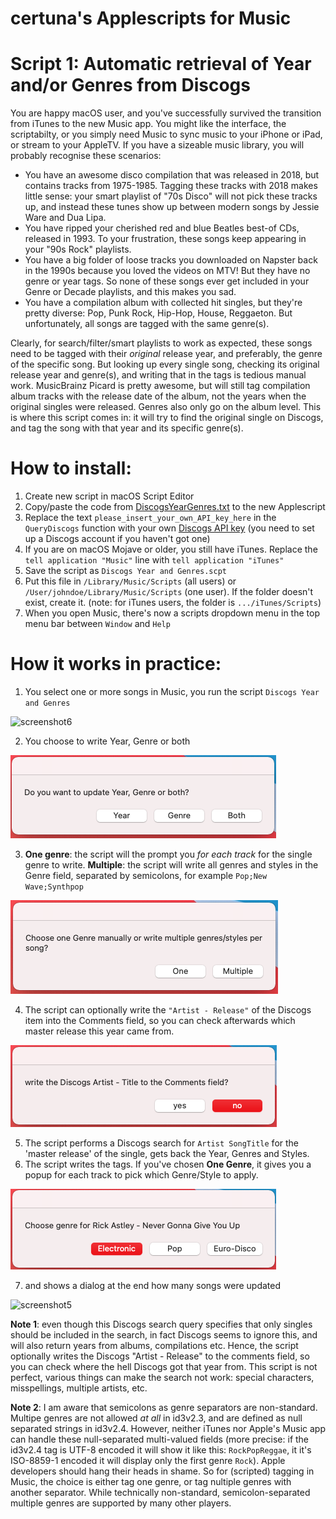 # certuna's Applescripts for Music

# Script 1: Automatic retrieval of Year and/or Genres from Discogs

You are happy macOS user, and you've successfully survived the transition from iTunes to the new Music app. You might like the interface, the scriptabilty, or you simply need Music to sync music to your iPhone or iPad, or stream to your AppleTV. If you have a sizeable music library, you will probably recognise these scenarios:
- You have an awesome disco compilation that was released in 2018, but contains tracks from 1975-1985. Tagging these tracks with 2018 makes little sense: your smart playlist of "70s Disco" will not pick these tracks up, and instead these tunes show up between modern songs by Jessie Ware and Dua Lipa.
- You have ripped your cherished red and blue Beatles best-of CDs, released in 1993. To your frustration, these songs keep appearing in your "90s Rock" playlists.
- You have a big folder of loose tracks you downloaded on Napster back in the 1990s because you loved the videos on MTV! But they have no genre or year tags. So none of these songs ever get included in your Genre or Decade playlists, and this makes you sad.
- You have a compilation album with collected hit singles, but they're pretty diverse: Pop, Punk Rock, Hip-Hop, House, Reggaeton. But unfortunately, all songs are tagged with the same genre(s).

Clearly, for search/filter/smart playlists to work as expected, these songs need to be tagged with their *original* release year, and preferably, the genre of the specific song. But looking up every single song, checking its original release year and genre(s), and writing that in the tags is tedious manual work. MusicBrainz Picard is pretty awesome, but will still tag compilation album tracks with the release date of the album, not the years when the original singles were released. Genres also only go on the album level. This is where this script comes in: it will try to find the original single on Discogs, and tag the song with that year and its specific genre(s).

# How to install:
1. Create new script in macOS Script Editor
2. Copy/paste the code from [DiscogsYearGenres.txt](https://github.com/certuna/Applescripts-for-Music/raw/main/DiscogsYearGenres.txt) to the new Applescript 
3. Replace the text `please_insert_your_own_API_key_here` in the `QueryDiscogs` function with your own [Discogs API key](https://www.discogs.com/settings/developers) (you need to set up a Discogs account if you haven't got one)
4. If you are on macOS Mojave or older, you still have iTunes. Replace the `tell application "Music"` line with `tell application "iTunes"`
4. Save the script as `Discogs Year and Genres.scpt`
5. Put this file in `/Library/Music/Scripts` (all users) or `/User/johndoe/Library/Music/Scripts` (one user). If the folder doesn't exist, create it. (note: for iTunes users, the folder is `.../iTunes/Scripts`)
6. When you open Music, there's now a scripts dropdown menu in the top menu bar between `Window` and `Help`

# How it works in practice:
1. You select one or more songs in Music, you run the script `Discogs Year and Genres`

![screenshot6](images/6/png)

2. You choose to write Year, Genre or both

![screenshot1](images/1.png)

3. **One genre**: the script will the prompt you *for each track* for the single genre to write. **Multiple**: the script will write all genres and styles in the Genre field, separated by semicolons, for example `Pop;New Wave;Synthpop`

![screenshot2](images/2.png)

4. The script can optionally write the `"Artist - Release"` of the Discogs item into the Comments field, so you can check afterwards which master release this year came from.

![screenshot3](images/3.png)

5. The script performs a Discogs search for `Artist SongTitle` for the 'master release' of the single, gets back the Year, Genres and Styles.
6. The script writes the tags. If you've chosen **One Genre**, it gives you a popup for each track to pick which Genre/Style to apply.

![screenshot4](images/4.png)

7. and shows a dialog at the end how many songs were updated

![screenshot5](images/5.png)

**Note 1**: even though this Discogs search query specifies that only singles should be included in the search, in fact Discogs seems to ignore this, and will also return years from albums, compilations etc. Hence, the script optionally writes the Discogs "Artist - Release" to the comments field, so you can check where the hell Discogs got that year from. This script is not perfect, various things can make the search not work: special characters, misspellings, multiple artists, etc.

**Note 2**: I am aware that semicolons as genre separators are non-standard. Multipe genres are not allowed *at all* in id3v2.3, and are defined as null separated strings in id3v2.4. However, neither iTunes nor Apple's Music app can handle these null-separated multi-valued fields (more precise: if the id3v2.4 tag is UTF-8 encoded it will show it like this: `RockPopReggae`, it it's ISO-8859-1 encoded it will display only the first genre `Rock`). Apple developers should hang their heads in shame. So for (scripted) tagging in Music, the choice is either tag one genre, or tag nultiple genres with another separator. While technically non-standard, semicolon-separated multiple genres are supported by many other players.
